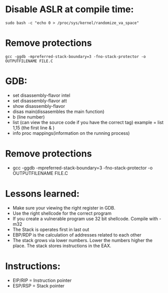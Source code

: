 # Disable ASLR at compile time:
    sudo bash -c "echo 0 > /proc/sys/kernel/randomize_va_space"

# Remove protections
    gcc -ggdb -mpreferred-stack-boundary=3 -fno-stack-protector -o OUTPUTFILENAME FILE.C

# GDB: 
* set disassembly-flavor intel
* set disassembly-flavor att
* show disassembly-flavor 
* disas main(dissasembles the main function)
* b (line number)
* list (can view the source code if you have the correct tag) example = list 1,15 (the first line & )
* info proc mappings(information on the running process)
# Remove protections
* gcc -ggdb -mpreferred-stack-boundary=3 -fno-stack-protector -o OUTPUTFILENAME FILE.C

# Lessons learned:
* Make sure your viewing the right register in GDB.
* Use the right shellcode for the correct program
* If you create a vulnerable program use 32 bit shellcode. Compile with -m32
* The Stack is operates first in last out
* EBP/RDP is the calculation of addresses related to each other
* The stack grows via lower numbers. Lower the numbers higher the place. The stack stores instructions in the EAX.

# Instructions:
* EIP/RIP = Instruction pointer
* ESP/RSP = Stack pointer
